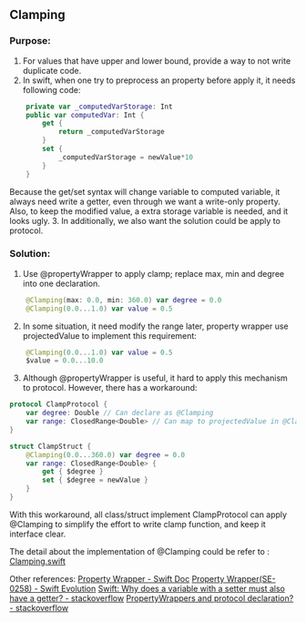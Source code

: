 ## Clamping

### Purpose:
1. For values that have upper and lower bound, provide a way to not write duplicate code.
2. In swift, when one try to preprocess an property before apply it, it needs following code:
```swift
    private var _computedVarStorage: Int
    public var computedVar: Int {
        get {
            return _computedVarStorage
        }
        set {
            _computedVarStorage = newValue*10
        }
    }
```
Because the get/set syntax will change variable to computed variable, it always need write a getter, even through we want a write-only property.
Also, to keep the modified value, a extra storage variable is needed, and it looks ugly.
3. In additionally, we also want the solution could be apply to protocol.

### Solution:
1. Use @propertyWrapper to apply clamp; replace max, min and degree into one declaration.
```swift
    @Clamping(max: 0.0, min: 360.0) var degree = 0.0
    @Clamping(0.0...1.0) var value = 0.5
```
2. In some situation, it need modify the range later, property wrapper use projectedValue to implement this requirement:
```swift
    @Clamping(0.0...1.0) var value = 0.5
    $value = 0.0...10.0
```
3. Although @propertyWrapper is useful, it hard to apply this mechanism to protocol. However, there has a workaround:
```swift
protocol ClampProtocol {
    var degree: Double // Can declare as @Clamping
    var range: ClosedRange<Double> // Can map to projectedValue in @Clamping
}

struct ClampStruct {
    @Clamping(0.0...360.0) var degree = 0.0
    var range: ClosedRange<Double> {
        get { $degree }
        set { $degree = newValue }
    }
}
```
 With this workaround, all class/struct implement ClampProtocol can apply @Clamping to simplify the effort to write clamp function, and keep it interface clear.

The detail about the implementation of @Clamping could be refer to :  [Clamping.swift](Clamping.swift)

Other references:
[Property Wrapper - Swift Doc](https://docs.swift.org/swift-book/LanguageGuide/Properties.html#ID617)
[Property Wrapper(SE-0258) - Swift Evolution](https://github.com/apple/swift-evolution/blob/master/proposals/0258-property-wrappers.md)
[Swift: Why does a variable with a setter must also have a getter? - stackoverflow](https://stackoverflow.com/a/34677538/505763)
[PropertyWrappers and protocol declaration? - stackoverflow](https://stackoverflow.com/a/57657870/505763)
